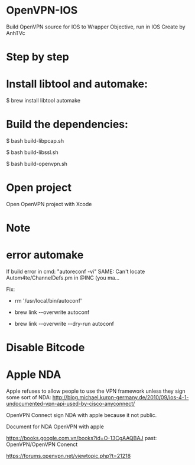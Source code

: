 # OpenVPN-IOS
Build OpenVPN source for IOS to Wrapper Objective, run in IOS
Create by AnhTVc
# Step by step
# Install libtool and automake:

$ brew install libtool automake

# Build the dependencies:

$ bash build-libpcap.sh

$ bash build-libssl.sh

$ bash build-openvpn.sh

# Open project
Open OpenVPN project with Xcode
# Note
# error automake
If build error in cmd: "autoreconf -vi" SAME: Can't locate Autom4te/ChannelDefs.pm in @INC (you ma...

Fix: 

- rm '/usr/local/bin/autoconf'

- brew link --overwrite autoconf

- brew link --overwrite --dry-run autoconf

# Disable Bitcode
# Apple NDA
Apple refuses to allow people to use the VPN framework unless they sign some sort of NDA: http://blog.michael.kuron-germany.de/2010/09/ios-4-1-undocumented-vpn-api-used-by-cisco-anyconnect/

OpenVPN Connect sign NDA with apple because it not public.

Document for NDA OpenVPN with apple

https://books.google.com.vn/books?id=O-13CgAAQBAJ past: OpenVPN/OpenVPN Conenct

https://forums.openvpn.net/viewtopic.php?t=21218 
